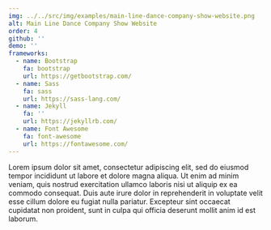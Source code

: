 ```yaml
---
img: ../../src/img/examples/main-line-dance-company-show-website.png
alt: Main Line Dance Company Show Website
order: 4
github: ''
demo: ''
frameworks:
  - name: Bootstrap
    fa: bootstrap
    url: https://getbootstrap.com/
  - name: Sass
    fa: sass
    url: https://sass-lang.com/
  - name: Jekyll
    fa: ''
    url: https://jekyllrb.com/
  - name: Font Awesome
    fa: font-awesome
    url: https://fontawesome.com/
---
```

Lorem ipsum dolor sit amet, consectetur adipiscing elit, sed do eiusmod tempor incididunt ut labore et dolore magna aliqua. Ut enim ad minim veniam, quis nostrud exercitation ullamco laboris nisi ut aliquip ex ea commodo consequat. Duis aute irure dolor in reprehenderit in voluptate velit esse cillum dolore eu fugiat nulla pariatur. Excepteur sint occaecat cupidatat non proident, sunt in culpa qui officia deserunt mollit anim id est laborum.